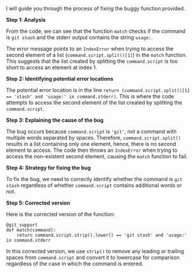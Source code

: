 I will guide you through the process of fixing the buggy function provided.

**Step 1: Analysis**

From the code, we can see that the function `match` checks if the command is `git stash` and the stderr output contains the string `usage:`. 

The error message points to an `IndexError` when trying to access the second element of a list (`command.script.split()[1]`) in the `match` function. This suggests that the list created by splitting the `command.script` is too short to access an element at index 1.

**Step 2: Identifying potential error locations**

The potential error location is in the line `return (command.script.split()[1] == 'stash' and 'usage:' in command.stderr)`. This is where the code attempts to access the second element of the list created by splitting the `command.script`.

**Step 3: Explaining the cause of the bug**

The bug occurs because `command.script` is `'git'`, not a command with multiple words separated by spaces. Therefore, `command.script.split()` results in a list containing only one element, hence, there is no second element to access. The code then throws an `IndexError` when trying to access the non-existent second element, causing the `match` function to fail.

**Step 4: Strategy for fixing the bug**

To fix the bug, we need to correctly identify whether the command is `git stash` regardless of whether `command.script` contains additional words or not.

**Step 5: Corrected version**

Here is the corrected version of the function:

```
@git_support
def match(command):
    return command.script.strip().lower() == 'git stash' and 'usage:' in command.stderr
```

In this corrected version, we use `strip()` to remove any leading or trailing spaces from `command.script` and convert it to lowercase for comparison regardless of the case in which the command is entered.